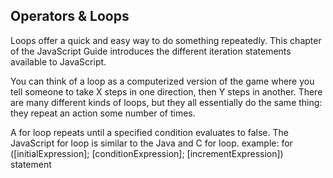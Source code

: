 ## Operators & Loops

Loops offer a quick and easy way to do something repeatedly. This chapter of the JavaScript Guide introduces the different iteration statements available to JavaScript.

You can think of a loop as a computerized version of the game where you tell someone to take X steps in one direction, then Y steps in another. There are many different kinds of loops, but they all essentially do the same thing: they repeat an action some number of times. 

A for loop repeats until a specified condition evaluates to false. The JavaScript for loop is similar to the Java and C for loop. 
example: for ([initialExpression]; [conditionExpression]; [incrementExpression])
statement